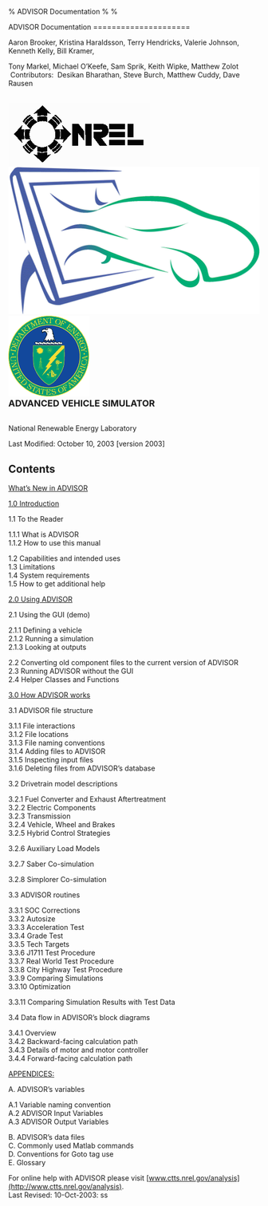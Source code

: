 % ADVISOR Documentation
% 
% 

<div class="Section1">
ADVISOR Documentation
=====================

Aaron Brooker, Kristina Haraldsson, Terry Hendricks, Valerie Johnson,
Kenneth Kelly, Bill Kramer, 

Tony Markel, Michael O’Keefe, Sam Sprik, Keith Wipke, Matthew Zolot \
  Contributors:  Desikan Bharathan, Steve Burch, Matthew Cuddy, Dave
Rausen \
  

![](nrellogo.gif)![](ADVISOR_logo.gif)![](DOE%20color.gif)\
 **<span style="font-size:13.5pt">ADVANCED VEHICLE SIMULATOR</span>** \
  

National Renewable Energy Laboratory

Last Modified: October 10, 2003 [version 2003]

Contents
--------

[What’s New in ADVISOR](whats_new.html)

[1.0 Introduction](advisor_ch1.html)

1.1 To the Reader

1.1.1 What is ADVISOR \
 1.1.2 How to use this manual

1.2 Capabilities and intended uses \
 1.3 Limitations \
 1.4 System requirements \
 1.5 How to get additional help

[2.0 Using ADVISOR](advisor_ch2.html)

2.1 Using the GUI (demo)

2.1.1 Defining a vehicle \
 2.1.2 Running a simulation \
 2.1.3 Looking at outputs

2.2 Converting old component files to the current version of ADVISOR \
 2.3 Running ADVISOR without the GUI\
 2.4 Helper Classes and Functions

[3.0 How ADVISOR works](advisor_ch3.html)

3.1 ADVISOR file structure

3.1.1 File interactions \
 3.1.2 File locations \
 3.1.3 File naming conventions \
 3.1.4 Adding files to ADVISOR \
 3.1.5 Inspecting input files \
 3.1.6 Deleting files from ADVISOR’s database

3.2 Drivetrain model descriptions

3.2.1 Fuel Converter and Exhaust Aftertreatment \
 3.2.2 Electric Components \
 3.2.3 Transmission \
 3.2.4 Vehicle, Wheel and Brakes \
 3.2.5 Hybrid Control Strategies

3.2.6 Auxiliary Load Models

3.2.7 Saber Co-simulation

3.2.8 Simplorer Co-simulation

3.3 ADVISOR routines

3.3.1 SOC Corrections \
 3.3.2 Autosize \
 3.3.3 Acceleration Test \
 3.3.4 Grade Test \
 3.3.5 Tech Targets \
 3.3.6 J1711 Test Procedure \
 3.3.7 Real World Test Procedure \
 3.3.8 City Highway Test Procedure \
 3.3.9 Comparing Simulations \
 3.3.10 Optimization

3.3.11 Comparing Simulation Results with Test Data

3.4 Data flow in ADVISOR’s block diagrams

3.4.1 Overview \
 3.4.2 Backward-facing calculation path \
 3.4.3 Details of motor and motor controller \
 3.4.4 Forward-facing calculation path

[APPENDICES:](advisor_appendices.html)

A. ADVISOR’s variables

A.1 Variable naming convention \
 A.2 ADVISOR Input Variables \
 A.3 ADVISOR Output Variables

B. ADVISOR’s data files \
 C. Commonly used Matlab commands \
 D. Conventions for Goto tag use \
 E. Glossary

For online help with ADVISOR please visit
[www.ctts.nrel.gov/analysis](http://www.ctts.nrel.gov/analysis). \
 Last Revised: 10-Oct-2003: ss

</div>
